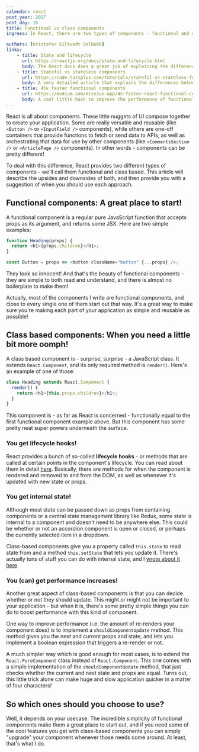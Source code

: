 ```yaml
---
calendar: react
post_year: 2017
post_day: 16
title: Functional vs class components
ingress: In React, there are two types of components - functional and class-based. What's the difference and when should you use each one?

authors: [Kristofer Giltvedt Selbekk]
links:
    - title: State and lifecycle
      url: https://reactjs.org/docs/state-and-lifecycle.html
      body: The React docs does a great job of explaining the differences between functional and class based components
    - title: Stateful vs stateless components
      url: https://code.tutsplus.com/tutorials/stateful-vs-stateless-functional-components-in-react--cms-29541
      body: A very detailed article that explains the differences between stateful and stateless components
    - title: 45x faster functional components
      url: https://medium.com/missive-app/45-faster-react-functional-components-now-3509a668e69f
      body: A cool little hack to improve the performance of functional components - make sure to read the comments!
---
```


React is all about components. These little nuggets of UI compose together to create your application. Some are really
versatile and reusable (like `<Button />` or `<InputField />` components), while others are one-off containers
that provide functions to fetch or send data to APIs, as well as orchestrating that data for use by other components
(like `<CommentsSection />` or `<ArticlePage />` components). In other words - components can be pretty different!

To deal with this difference, React provides two different types of components - we'll call them functional and class
based. This article will describe the upsides and downsides of both, and then provide you with a suggestion of when
you should use each approach.

## Functional components: A great place to start!

A functional component is a regular pure JavaScript function that accepts props as its argument, and returns some JSX.
Here are two simple examples:

```javascript
function Heading(props) {
  return <h1>{props.children}</h1>;
}

const Button = props => <button className="button" {...props} />;
```

They look so innocent! And that's the beauty of functional components - they are simple to both read and understand,
and there is almost no boilerplate to make them!

Actually, most of the components I write are functional components, and close to every single one of them start out that
way. It's a great way to make sure you're making each part of your application as simple and reusable as possible!

## Class based components: When you need a little bit more oomph!

A class based component is - surprise, surprise - a JavaScript class. It extends `React.Component`, and its only
required method is `render()`. Here's an example of one of those:

```javascript
class Heading extends React.Component {
  render() {
    return <h1>{this.props.children}</h1>;
  }
}
```

This component is - as far as React is concerned - functionally equal to the first functional component example above.
But this component has some pretty neat super powers underneath the surface.

### You get lifecycle hooks!

React provides a bunch of so-called **lifecycle hooks** - or methods that are called at certain points in the component's
lifecycle. You can read about them in detail [here](https://reactjs.org/docs/react-component.html). Basically,
there are methods for when the component is rendered and removed to and from the DOM, as well as whenever it's updated
with new state or props.

### You get internal state!

Although most state can be passed down as props from containing components or a central state management library like
Redux, some state is internal to a component and doesn't need to be anywhere else. This could be whether or not an
accordion component is open or closed, or perhaps the currently selected item in a dropdown.

Class-based components give you a property called `this.state` to read state from and a method `this.setState`
that lets you update it. There's actually tons of stuff you can do with internal state, and I
[wrote about it here](/2017/04).

### You (can) get performance increases!

Another great aspect of class-based components is that you can decide whether or not they should update. This might or
might not be important to your application - but when it is, there's some pretty simple things you can do to boost
performance with this kind of component.

One way to improve performance (i.e. the amount of re-renders your component does) is to implement a
`shouldComponentUpdate` method. This method gives you the next and current props and state, and lets you implement
a boolean expression that triggers a re-render or not.

A much simpler way which is good enough for most cases, is to extend the `React.PureComponent` class instead of
`React.Component`. This one comes with a simple implementation of the `shouldComponentUpdate` method, that just
checks whether the current and next state and props are equal. Turns out, this little trick alone can make huge and slow
application quicker in a matter of four characters!

## So which ones should you choose to use?

Well, it depends on your usecase. The incredible simplicity of functional components make them a great place to start
out, and if you need some of the cool features you get with class-based components you can simply "upgrade" your
component whenever those needs come around. At least, that's what I do.
